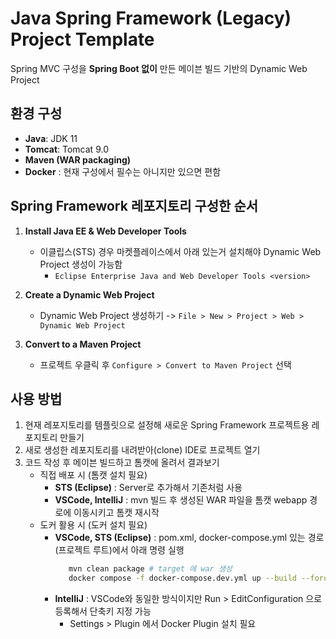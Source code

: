 # Java Spring Framework (Legacy) Project Template

Spring MVC 구성을 **Spring Boot 없이** 만든 메이븐 빌드 기반의 Dynamic Web Project

## 환경 구성
- **Java**: JDK 11  
- **Tomcat**: Tomcat 9.0
- **Maven (WAR packaging)**
- **Docker** : 현재 구성에서 필수는 아니지만 있으면 편함

## Spring Framework 레포지토리 구성한 순서

1. **Install Java EE & Web Developer Tools**
   - 이클립스(STS) 경우 마켓플레이스에서 아래 있는거 설치해야 Dynamic Web Project 생성이 가능함
     - `Eclipse Enterprise Java and Web Developer Tools <version>`

2. **Create a Dynamic Web Project**
   - Dynamic Web Project 생성하기 -> `File > New > Project > Web > Dynamic Web Project`

3. **Convert to a Maven Project**
   - 프로젝트 우클릭 후 `Configure > Convert to Maven Project` 선택


## 사용 방법

1. 현재 레포지토리를 템플릿으로 설정해 새로운 Spring Framework 프로젝트용 레포지토리 만들기
2. 새로 생성한 레포지토리를 내려받아(clone) IDE로 프로젝트 열기
3. 코드 작성 후 메이븐 빌드하고 톰캣에 올려서 결과보기
   - 직접 배포 시 (톰캣 설치 필요)
      - **STS (Eclipse)** : Server로 추가해서 기존처럼 사용 
      - **VSCode, IntelliJ** : mvn 빌드 후 생성된 WAR 파일을 톰캣 webapp 경로에 이동시키고 톰캣 재시작
   - 도커 활용 시 (도커 설치 필요)
      - **VSCode, STS (Eclipse)** : pom.xml, docker-compose.yml 있는 경로(프로젝트 루트)에서 아래 명령 실행
         ```sh
            mvn clean package # target 에 war 생성
            docker compose -f docker-compose.dev.yml up --build --force-recreate # 톰캣에 위에 빌드한 war 파일 넣고 실행
         ```
      - **IntelliJ** : VSCode와 동일한 방식이지만 Run > EditConfiguration 으로 등록해서 단축키 지정 가능
         - Settings > Plugin 에서 Docker Plugin 설치 필요